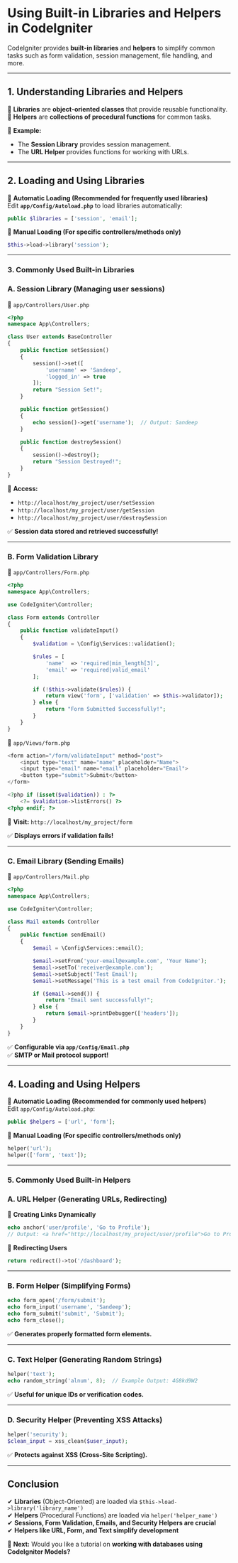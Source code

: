 # **Using Built-in Libraries and Helpers in CodeIgniter**  

CodeIgniter provides **built-in libraries** and **helpers** to simplify common tasks such as form validation, session management, file handling, and more.  

---

## **1. Understanding Libraries and Helpers**  
🔹 **Libraries** are **object-oriented classes** that provide reusable functionality.  
🔹 **Helpers** are **collections of procedural functions** for common tasks.  

📍 **Example:**  
- The **Session Library** provides session management.  
- The **URL Helper** provides functions for working with URLs.  

---

## **2. Loading and Using Libraries**  

📌 **Automatic Loading (Recommended for frequently used libraries)**  
Edit **`app/Config/Autoload.php`** to load libraries automatically:  
```php
public $libraries = ['session', 'email'];
```

📌 **Manual Loading (For specific controllers/methods only)**  
```php
$this->load->library('session');
```

---

### **3. Commonly Used Built-in Libraries**  

### **A. Session Library** (Managing user sessions)  
📁 `app/Controllers/User.php`  
```php
<?php
namespace App\Controllers;

class User extends BaseController
{
    public function setSession()
    {
        session()->set([
            'username' => 'Sandeep',
            'logged_in' => true
        ]);
        return "Session Set!";
    }

    public function getSession()
    {
        echo session()->get('username');  // Output: Sandeep
    }

    public function destroySession()
    {
        session()->destroy();
        return "Session Destroyed!";
    }
}
```
🔗 **Access:**  
- `http://localhost/my_project/user/setSession`  
- `http://localhost/my_project/user/getSession`  
- `http://localhost/my_project/user/destroySession`  

✅ **Session data stored and retrieved successfully!**  

---

### **B. Form Validation Library**  
📁 `app/Controllers/Form.php`  
```php
<?php
namespace App\Controllers;

use CodeIgniter\Controller;

class Form extends Controller
{
    public function validateInput()
    {
        $validation = \Config\Services::validation();

        $rules = [
            'name'  => 'required|min_length[3]',
            'email' => 'required|valid_email'
        ];

        if (!$this->validate($rules)) {
            return view('form', ['validation' => $this->validator]);
        } else {
            return "Form Submitted Successfully!";
        }
    }
}
```
📁 `app/Views/form.php`  
```php
<form action="/form/validateInput" method="post">
    <input type="text" name="name" placeholder="Name">
    <input type="email" name="email" placeholder="Email">
    <button type="submit">Submit</button>
</form>

<?php if (isset($validation)) : ?>
    <?= $validation->listErrors() ?>
<?php endif; ?>
```
🔗 **Visit:** `http://localhost/my_project/form`  

✅ **Displays errors if validation fails!**  

---

### **C. Email Library (Sending Emails)**  
📁 `app/Controllers/Mail.php`  
```php
<?php
namespace App\Controllers;

use CodeIgniter\Controller;

class Mail extends Controller
{
    public function sendEmail()
    {
        $email = \Config\Services::email();

        $email->setFrom('your-email@example.com', 'Your Name');
        $email->setTo('receiver@example.com');
        $email->setSubject('Test Email');
        $email->setMessage('This is a test email from CodeIgniter.');

        if ($email->send()) {
            return "Email sent successfully!";
        } else {
            return $email->printDebugger(['headers']);
        }
    }
}
```
✅ **Configurable via `app/Config/Email.php`**  
✅ **SMTP or Mail protocol support!**  

---

## **4. Loading and Using Helpers**  
📌 **Automatic Loading (Recommended for commonly used helpers)**  
Edit `app/Config/Autoload.php`:  
```php
public $helpers = ['url', 'form'];
```

📌 **Manual Loading (For specific controllers/methods only)**  
```php
helper('url');
helper(['form', 'text']);
```

---

### **5. Commonly Used Built-in Helpers**  

### **A. URL Helper (Generating URLs, Redirecting)**  
🔹 **Creating Links Dynamically**  
```php
echo anchor('user/profile', 'Go to Profile'); 
// Output: <a href="http://localhost/my_project/user/profile">Go to Profile</a>
```
🔹 **Redirecting Users**  
```php
return redirect()->to('/dashboard');
```

---

### **B. Form Helper (Simplifying Forms)**  
```php
echo form_open('/form/submit');
echo form_input('username', 'Sandeep');
echo form_submit('submit', 'Submit');
echo form_close();
```
✅ **Generates properly formatted form elements.**  

---

### **C. Text Helper (Generating Random Strings)**  
```php
helper('text');
echo random_string('alnum', 8);  // Example Output: 4G8kd9W2
```
✅ **Useful for unique IDs or verification codes.**  

---

### **D. Security Helper (Preventing XSS Attacks)**  
```php
helper('security');
$clean_input = xss_clean($user_input);
```
✅ **Protects against XSS (Cross-Site Scripting).**  

---

## **Conclusion**  
✔ **Libraries** (Object-Oriented) are loaded via `$this->load->library('library_name')`  
✔ **Helpers** (Procedural Functions) are loaded via `helper('helper_name')`  
✔ **Sessions, Form Validation, Emails, and Security Helpers are crucial**  
✔ **Helpers like URL, Form, and Text simplify development**  

🚀 **Next:** Would you like a tutorial on **working with databases using CodeIgniter Models?**